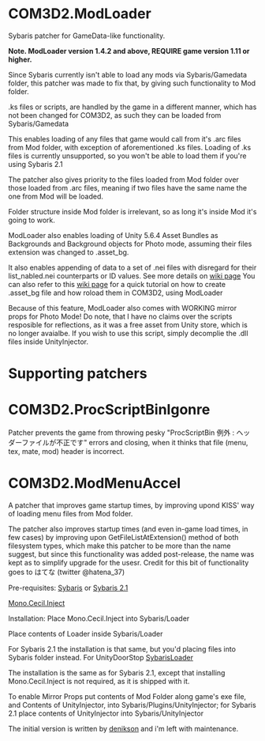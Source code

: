 # COM3D2.ModLoader
Sybaris patcher for GameData-like functionality.

**Note. ModLoader version 1.4.2 and above, REQUIRE game version 1.11 or higher.**

Since Sybaris currently isn't able to load any mods via Sybaris/Gamedata folder, this patcher was made to fix that, by giving such functionality to Mod folder.

.ks files or scripts, are handled by the game in a different manner, which has not been changed for COM3D2, as such they can be loaded from Sybaris/Gamedata

This enables loading of any files that game would call from it's .arc files from Mod folder, with exception of aforementioned .ks files. Loading of .ks files is currently unsupported, so you won't be able to load them if you're using Sybaris 2.1

The patcher also gives priority to the files loaded from Mod folder over those loaded from .arc files, meaning if two files have the same name the one from Mod will be loaded.

Folder structure inside Mod folder is irrelevant, so as long it's inside Mod it's going to work. 

ModLoader also enables loading of Unity 5.6.4 Asset Bundles as Backgrounds and Background objects for Photo mode, assuming their files extension was changed to .asset_bg.

It also enables appending of data to a set of .nei files with disregard for their list_nabled.nei counterparts or ID values.
See more details on [wiki page](https://github.com/Neerhom/COM3D2.ModLoader/wiki/.asset_bg-files-and-NEI-append)
You can also refer to this [wiki page](https://github.com/Neerhom/COM3D2.ModLoader/wiki/Creating-.asset_bg-files) for a quick tutorial on how to create .asset_bg file and how roload them in COM3D2, using ModLoader

Because of this feature, ModLoader also comes with WORKING mirror props for Photo Mode!
Do note, that I have no claims over the scripts resposible for reflections, as it was a free asset from Unity store, which is no longer avaialbe. If you wish to use this script, simply decomplie the .dll files inside UnityInjector.

# Supporting patchers

# COM3D2.ProcScriptBinIgonre
Patcher prevents the game from throwing pesky "ProcScriptBin 例外 : ヘッダーファイルが不正です" errors and closing, when it thinks that file (menu, tex, mate, mod) header is incorrect.

# COM3D2.ModMenuAccel

A patcher that improves game startup times, by improving upond KISS' way of loading menu files from Mod folder.

The patcher also improves startup times (and even in-game load times, in few cases) by improving upon GetFileListAtExtension() method of both filesystem types, which make this patcher to be more than the name suggest, but since this functionality was added post-release, the name was kept as to simplify upgrade for the usesr. Credit for this bit of functionality goes to  はてな (twitter @hatena_37)

Pre-requisites:
[Sybaris](https://ux.getuploader.com/cm3d2_e/download/317) or [Sybaris 2.1](https://ux.getuploader.com/cm3d2_j/download/68) 

[Mono.Cecil.Inject](https://github.com/denikson/Mono.Cecil.Inject/releases)

Installation:
Place Mono.Cecil.Inject into Sybaris/Loader

Place contents of Loader inside Sybaris/Loader

For Sybaris 2.1 the installation is that same, but you'd placing files into Sybaris folder instead. 
For UnityDoorStop [SybarisLoader](https://github.com/NeighTools/SybarisLoader)

The installation is the same as for Sybaris 2.1, except that installing Mono.Cecil.Inject is not required, as it is shipped with it.

To enable Mirror Props put contents of Mod Folder along game's exe file, and Contents of UnityInjector, into Sybaris/Plugins/UnityInjector; for Sybaris 2.1 place contents of UnityInjector into Sybaris/UnityInjector

The initial version is written by [denikson](https://github.com/denikson) and i'm left with maintenance.
